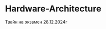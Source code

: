 # Hardware-Architecture
[Твайн на экзамен 28.12.2024г](https://Meminttaa.github.io/Hardware-Architecture/28.12.24.html)

